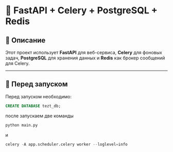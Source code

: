 # 🚀 FastAPI + Celery + PostgreSQL + Redis

## 🔹 Описание
Этот проект использует **FastAPI** для веб-сервиса, **Celery** для фоновых задач, **PostgreSQL** для хранения данных и **Redis** как брокер сообщений для Celery.

---

## 🔹 Перед запуском
Перед запуском необходимо:

   ```sql
   CREATE DATABASE tezt_db;
   ```

после запускаем две команды
```python
python main.py
```

и

```python
celery -A app.scheduler.celery worker --loglevel=info
```